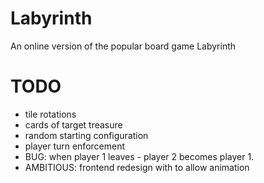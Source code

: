 # Labyrinth
An online version of the popular board game Labyrinth

# TODO
- tile rotations
- cards of target treasure
- random starting configuration
- player turn enforcement
- BUG: when player 1 leaves - player 2 becomes player 1.
- AMBITIOUS: frontend redesign with <canvas> to allow animation
